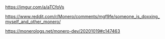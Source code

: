 https://imgur.com/a/aTCfoVs

https://www.reddit.com/r/Monero/comments/mgf9fe/someone_is_doxxing_myself_and_other_monero/

https://monerologs.net/monero-dev/20201019#c147463
